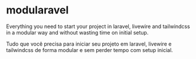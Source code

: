 # modularavel

Everything you need to start your project in laravel, livewire and tailwindcss in a modular way and without wasting time on initial setup.

Tudo que você precisa para iniciar seu projeto em laravel, livewire e tailwindcss de forma modular e sem perder tempo com setup inicial.

